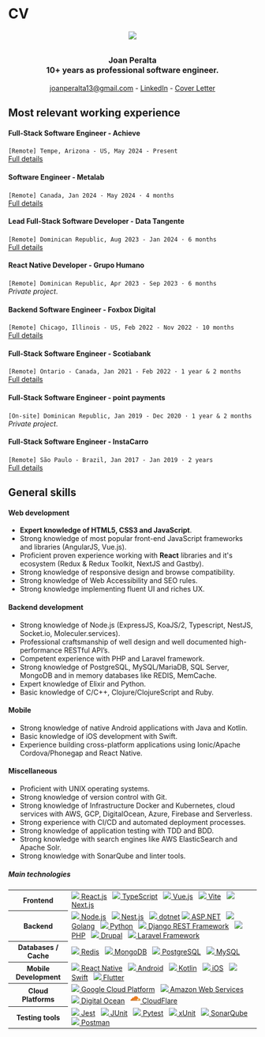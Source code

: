 # CV

<p align="center">
<img src="./images/profile.png" width="128px" style="padding: 0; margin: 0;" id="profile"/><br />
<h2 align="center">
<div style="font-size: 1rem;margin-bottom: 0.4rem;" >
Joan Peralta<br/>10+ years as professional software engineer.</div>
</h2>
<p align="center"><a href="mailto://joanperalta13@gmail.com">joanperalta13@gmail.com</a> - <a href="https://www.linkedin.com/in/joan-peralta/">LinkedIn</a> - <a href="https://github.com/jgdev/resume/blob/main/COVER_LETTER.md">Cover Letter</a></p>
</p>

## Most relevant working experience

#### Full-Stack Software Engineer - Achieve

`[Remote] Tempe, Arizona - US, May 2024 - Present`<br/> [Full details](./achieve.md)

#### Software Engineer - Metalab

`[Remote] Canada, Jan 2024 - May 2024 · 4 months`<br/> [Full details](./metalab.md)

#### Lead Full-Stack Software Developer - Data Tangente

`[Remote] Dominican Republic, Aug 2023 - Jan 2024 · 6 months`<br/> [Full details](./data-tangente.md)

#### React Native Developer - Grupo Humano

`[Remote] Dominican Republic, Apr 2023 - Sep 2023 · 6 months`<br/> _Private project_.

#### Backend Software Engineer - Foxbox Digital

`[Remote] Chicago, Illinois - US, Feb 2022 - Nov 2022 · 10 months`<br/>[Full details](./foxbox-digital.md)

#### Full-Stack Software Engineer - Scotiabank

`[Remote] Ontario - Canada, Jan 2021 - Feb 2022 · 1 year & 2 months`<br/>[Full details](./scotiabank.md)

#### Full-Stack Software Engineer - point payments

`[On-site] Dominican Republic, Jan 2019 - Dec 2020 · 1 year & 2 months`<br/> _Private project_.

#### Full-Stack Software Engineer - InstaCarro

`[Remote] São Paulo - Brazil, Jan 2017 - Jan 2019 · 2 years`<br/>[Full details](./instacarro.md)

<!-- #### Unión Telecard Dominicana & Unlimited-Recharge

`[On-site] Dominican Republic, Jun 2014 - Mar 2016 · 1 year & 10 months`<br /> _Private project_. -->

## General skills

#### Web development

- **Expert knowledge of HTML5, CSS3 and JavaScript**.
- Strong knowledge of most popular front-end JavaScript frameworks and libraries (AngularJS, Vue.js).
- Proficient proven experience working with **React** libraries and it's ecosystem (Redux & Redux Toolkit, NextJS and Gastby).
- Strong knowledge of responsive design and browse compatibility.
- Strong knowledge of Web Accessibility and SEO rules.
- Strong knowledge implementing fluent UI and riches UX.

#### Backend development

- Strong knowledge of Node.js (ExpressJS, KoaJS/2, Typescript, NestJS, Socket.io, Moleculer.services).
- Professional craftsmanship of well design and well documented high-performance RESTful API’s.
- Competent experience with PHP and Laravel framework.
- Strong knowledge of PostgreSQL, MySQL/MariaDB, SQL Server, MongoDB and in memory databases like REDIS, MemCache.
- Expert knowledge of Elixir and Python.
- Basic knowledge of C/C++, Clojure/ClojureScript and Ruby.

#### Mobile

- Strong knowledge of native Android applications with Java and Kotlin.
- Basic knowledge of iOS development with Swift.
- Experience building cross-platform applications using Ionic/Apache Cordova/Phonegap and React Native.

#### Miscellaneous

- Proficient with UNIX operating systems.
- Strong knowledge of version control with Git.
- Strong knowledge of Infrastructure Docker and Kubernetes, cloud services with AWS, GCP, DigitalOcean, Azure, Firebase and Serverless.
- Strong experience with CI/CD and automated deployment processes.
- Strong knowledge of application testing with TDD and BDD.
- Strong knowledge with search engines like AWS ElasticSearch and Apache Solr.
- Strong knowledge with SonarQube and linter tools.

<div id="main-technologies" />

##### Main technologies

<table align="center">
  <tbody>
    <tr>
      <th>Frontend</th>
      <td>
        <a href="https://react.dev/"><img src="./images/react.svg" width="16px"/> React.js</a>&nbsp;&nbsp;
        <a href="https://www.typescriptlang.org/"><img src="./images/typescript.svg" width="22px"/> TypeScript</a>&nbsp;&nbsp;
        <a href="https://vuejs.org/"><img src="./images/vue.svg" width="22px"/> Vue.js</a>&nbsp;&nbsp;
        <a href="https://vitejs.dev/"><img src="./images/vite.svg" width="22px"/> Vite</a>&nbsp;&nbsp;
        <a href="https://nextjs.org/"><img src="./images/nextjs.svg" width="22px"/> Next.js</a>
      </td>
    </tr>
    <tr>
      <th>Backend</th>
      <td>
        <a href="https://nodejs.org"><img src="./images/nodejs.svg" width="16px"/> Node.js</a>&nbsp;&nbsp;
        <a href="https://nodejs.org"><img src="./images/nestjs.svg" width="16px"/> Nest.js</a>&nbsp;&nbsp;
        <a href="https://dotnet.microsoft.com/"><img src="./images/dotnet.svg" width="20px"/> dotnet</a>  <a href="https://dotnet.microsoft.com/en-us/apps/aspnet"><img src="./images/dotnet.svg" width="20px"/> ASP.NET</a>&nbsp;&nbsp;
        <a href="https://go.dev/"><img src="./images/golang.svg" width="20px"/> Golang</a>&nbsp;&nbsp;
        <a href="https://www.python.org/"><img src="./images/python.svg" width="20px"/> Python</a>&nbsp;&nbsp;
        <a href="https://www.django-rest-framework.org"><img src="./images/python.svg" width="20px"/> Django REST Framework</a>&nbsp;&nbsp;
        <a href="https//php.net"><img src="./images/php.svg" width="20px"/> PHP</a>&nbsp;&nbsp;
        <a href="https://new.drupal.org/home"><img src="./images/drupal.svg" width="20px"/> Drupal</a>&nbsp;&nbsp;
        <a href="https://laravel.com/"><img src="./images/laravel.png" width="20px"/> Laravel Framework</a>
      </td>
    </tr>
    <tr>
      <th>Databases / Cache</th>
      <td>
        <a href="https://redis.io/"><img src="./images/redis.svg" width="16px"/> Redis</a>&nbsp;&nbsp;
        <a href="https://www.postgresql.org/"><img src="./images/mongodb.svg" width="16px"/> MongoDB</a>&nbsp;&nbsp;
        <a href="https://www.postgresql.org/"><img src="./images/postgres.svg" width="16px"/> PostgreSQL</a>&nbsp;&nbsp;
        <a href="https://www.mysql.com/"><img src="./images/mysql.svg" width="16px"/> MySQL</a>
      </td>
    </tr>
    <tr>
      <th>Mobile Development</th>
      <td>
        <a href="https://reactnative.dev/"><img src="./images/react-native.svg" width="20px"/> React Native</a>&nbsp;&nbsp;
        <a href="https://developer.android.com/"><img src="./images/android.svg" width="20px"/> Android</a>&nbsp;&nbsp;
        <a href="https://developer.apple.com/ios/"><img src="./images/kotlin.svg" width="20px"/> Kotlin</a>&nbsp;&nbsp;
        <a href="https://developer.apple.com/ios/"><img src="./images/ios.svg" width="20px"/> iOS</a>&nbsp;&nbsp;
        <a href="https://developer.apple.com/ios/"><img src="./images/swift.svg" width="20px"/> Swift</a>&nbsp;&nbsp;
        <a href="https://flutter.dev/"><img src="./images/flutter.svg" width="20px"/> Flutter</a>
      </td>
    </tr>
    <tr>
      <th>Cloud Platforms</th>
      <td>
        <a href="https://developer.android.com/](https://cloud.google.com/"><img src="./images/gcp.svg" width="20px"/> Google Cloud Platform</a>&nbsp;&nbsp;
        <a href="https://aws.amazon.com/"><img src="./images/aws.svg" width="20px"/> Amazon Web Services</a>&nbsp;&nbsp;
        <a href="https://www.digitalocean.com/"><img src="./images/digitalocean.png" width="18px"/> Digital Ocean</a>&nbsp;&nbsp;
        <a href="https://www.cloudflare.com/"><img src="./images/cloudflare.webp" width="20px"/> CloudFlare</a> 
      </td>
    </tr>
    <tr>
      <th>Testing tools</th>
      <td>
        <a href="https://jestjs.io/" rel="nofollow"><img src="./images/jest.svg" width="20px"
            style="max-width: 100%;"> Jest</a>&nbsp;&nbsp;
        <a href="https://junit.org/junit5/" rel="nofollow"><img src="./images/junit.svg"
            width="20px" style="max-width: 100%;"> JUnit</a>&nbsp;&nbsp;
        <a href="https://docs.pytest.org/" rel="nofollow"><img src="./images/pytest.svg"
            width="18px" style="max-width: 100%;"> Pytest</a>&nbsp;&nbsp;
        <a href="https://xunit.net/"><img src="./images/xunit.png" width="16px"
            style="max-width: 100%;"> xUnit</a>&nbsp;&nbsp;
        <a href="https://www.sonarsource.com/products/sonarqube/"><img src="./images/sonarqube.svg" width="16px"
            style="max-width: 100%;"> SonarQube</a>&nbsp;&nbsp;
        <a href="https://www.postman.com/"><img src="./images/postman.svg" width="16px"
            style="max-width: 100%;"> Postman</a>
      </td>
    </tr>
  </tbody>
</table>
